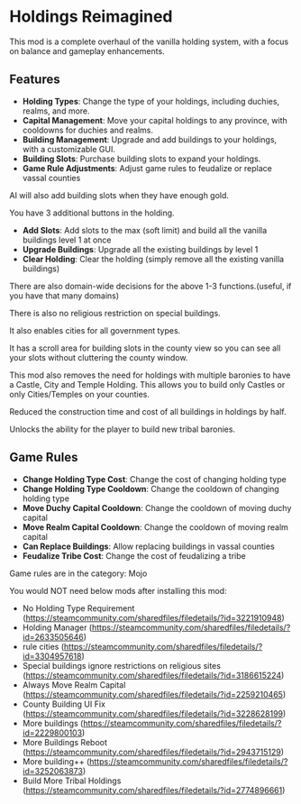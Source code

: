 # Holdings Reimagined

This mod is a complete overhaul of the vanilla holding system, with a focus on balance and gameplay enhancements.

## Features

- **Holding Types**: Change the type of your holdings, including duchies, realms, and more.
- **Capital Management**: Move your capital holdings to any province, with cooldowns for duchies and realms.
- **Building Management**: Upgrade and add buildings to your holdings, with a customizable GUI.
- **Building Slots**: Purchase building slots to expand your holdings.
- **Game Rule Adjustments**: Adjust game rules to feudalize or replace vassal counties

AI will also add building slots when they have enough gold.

You have 3 additional buttons in the holding.

- **Add Slots**: Add slots to the max (soft limit) and build all the vanilla buildings level 1 at once
- **Upgrade Buildings**: Upgrade all the existing buildings by level 1
- **Clear Holding**: Clear the holding (simply remove all the existing vanilla buildings)

There are also domain-wide decisions for the above 1-3 functions.(useful, if you have that many domains)

There is also no religious restriction on special buildings.

It also enables cities for all government types.

It has a scroll area for building slots in the county view so you can see all your slots without cluttering the county window.

This mod also removes the need for holdings with multiple baronies to have a Castle, City and Temple Holding. This allows you to build only Castles or only Cities/Temples on your counties.

Reduced the construction time and cost of all buildings in holdings by half.

Unlocks the ability for the player to build new tribal baronies.

## Game Rules

- **Change Holding Type Cost**: Change the cost of changing holding type
- **Change Holding Type Cooldown**: Change the cooldown of changing holding type
- **Move Duchy Capital Cooldown**: Change the cooldown of moving duchy capital
- **Move Realm Capital Cooldown**: Change the cooldown of moving realm capital
- **Can Replace Buildings**: Allow replacing buildings in vassal counties
- **Feudalize Tribe Cost**: Change the cost of feudalizing a tribe

Game rules are in the category: Mojo

You would NOT need below mods after installing this mod:

- No Holding Type Requirement (https://steamcommunity.com/sharedfiles/filedetails/?id=3221910948)
- Holding Manager (https://steamcommunity.com/sharedfiles/filedetails/?id=2633505646)
- rule cities (https://steamcommunity.com/sharedfiles/filedetails/?id=3304957618)
- Special buildings ignore restrictions on religious sites (https://steamcommunity.com/sharedfiles/filedetails/?id=3186615224)
- Always Move Realm Capital (https://steamcommunity.com/sharedfiles/filedetails/?id=2259210465)
- County Building UI Fix (https://steamcommunity.com/sharedfiles/filedetails/?id=3228628199)
- More buildings (https://steamcommunity.com/sharedfiles/filedetails/?id=2229800103)
- More Buildings Reboot (https://steamcommunity.com/sharedfiles/filedetails/?id=2943715129)
- More building++ (https://steamcommunity.com/sharedfiles/filedetails/?id=3252063873)
- Build More Tribal Holdings (https://steamcommunity.com/sharedfiles/filedetails/?id=2774896661)
